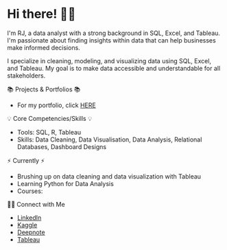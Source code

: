 # Hi there! 🙋‍♂️

I'm RJ, a data analyst with a strong background in SQL, Excel, and Tableau. I'm passionate about finding insights within data that can help businesses make informed decisions.

I specialize in cleaning, modeling, and visualizing data using SQL, Excel, and Tableau. My goal is to make data accessible and understandable for all stakeholders.

📚 Projects & Portfolios 📚
* For my portfolio, click [HERE](https://github.com/reyyeezy/PortfolioProjects)

💡 Core Competencies/Skills 💡
* Tools: SQL, R, Tableau
* Skills: Data Cleaning, Data Visualisation, Data Analysis, Relational Databases, Dashboard Designs

⚡️ Currently ⚡️
* Brushing up on data cleaning and data visualization with Tableau
* Learning Python for Data Analysis
* Courses:

🙌🏻 Connect with Me
* [LinkedIn](https://www.linkedin.com/in/reynald-jeffrey-david-883950196/)
* [Kaggle](https://www.kaggle.com/rjeffreydavid)
* [Deepnote](https://deepnote.com/@spike-rush-inc/Airbnbs-in-San-Francisco-5a4f6603-c79c-41ef-b6d9-b7db6b6ae41c)
* [Tableau](https://public.tableau.com/app/profile/jeffrey.david)
